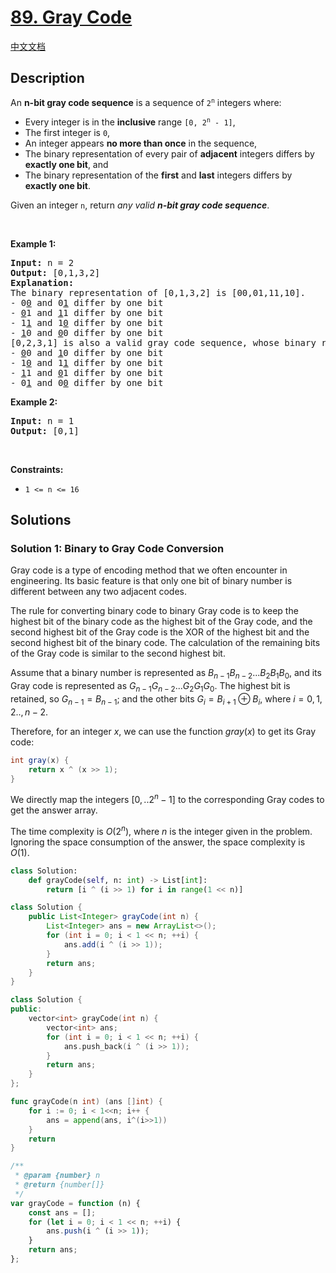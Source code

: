 # [89. Gray Code](https://leetcode.com/problems/gray-code)

[中文文档](/solution/0000-0099/0089.Gray%20Code/README.md)

<!-- tags:Bit Manipulation,Math,Backtracking -->

## Description

<p>An <strong>n-bit gray code sequence</strong> is a sequence of <code>2<sup>n</sup></code> integers where:</p>

<ul>
	<li>Every integer is in the <strong>inclusive</strong> range <code>[0, 2<sup>n</sup> - 1]</code>,</li>
	<li>The first integer is <code>0</code>,</li>
	<li>An integer appears <strong>no more than once</strong> in the sequence,</li>
	<li>The binary representation of every pair of <strong>adjacent</strong> integers differs by <strong>exactly one bit</strong>, and</li>
	<li>The binary representation of the <strong>first</strong> and <strong>last</strong> integers differs by <strong>exactly one bit</strong>.</li>
</ul>

<p>Given an integer <code>n</code>, return <em>any valid <strong>n-bit gray code sequence</strong></em>.</p>

<p>&nbsp;</p>
<p><strong class="example">Example 1:</strong></p>

<pre>
<strong>Input:</strong> n = 2
<strong>Output:</strong> [0,1,3,2]
<strong>Explanation:</strong>
The binary representation of [0,1,3,2] is [00,01,11,10].
- 0<u>0</u> and 0<u>1</u> differ by one bit
- <u>0</u>1 and <u>1</u>1 differ by one bit
- 1<u>1</u> and 1<u>0</u> differ by one bit
- <u>1</u>0 and <u>0</u>0 differ by one bit
[0,2,3,1] is also a valid gray code sequence, whose binary representation is [00,10,11,01].
- <u>0</u>0 and <u>1</u>0 differ by one bit
- 1<u>0</u> and 1<u>1</u> differ by one bit
- <u>1</u>1 and <u>0</u>1 differ by one bit
- 0<u>1</u> and 0<u>0</u> differ by one bit
</pre>

<p><strong class="example">Example 2:</strong></p>

<pre>
<strong>Input:</strong> n = 1
<strong>Output:</strong> [0,1]
</pre>

<p>&nbsp;</p>
<p><strong>Constraints:</strong></p>

<ul>
	<li><code>1 &lt;= n &lt;= 16</code></li>
</ul>

## Solutions

### Solution 1: Binary to Gray Code Conversion

Gray code is a type of encoding method that we often encounter in engineering. Its basic feature is that only one bit of binary number is different between any two adjacent codes.

The rule for converting binary code to binary Gray code is to keep the highest bit of the binary code as the highest bit of the Gray code, and the second highest bit of the Gray code is the XOR of the highest bit and the second highest bit of the binary code. The calculation of the remaining bits of the Gray code is similar to the second highest bit.

Assume that a binary number is represented as $B_{n-1}B_{n-2}...B_2B_1B_0$, and its Gray code is represented as $G_{n-1}G_{n-2}...G_2G_1G_0$. The highest bit is retained, so $G_{n-1} = B_{n-1}$; and the other bits $G_i = B_{i+1} \oplus B_{i}$, where $i=0,1,2..,n-2$.

Therefore, for an integer $x$, we can use the function $gray(x)$ to get its Gray code:

```java
int gray(x) {
    return x ^ (x >> 1);
}
```

We directly map the integers $[0,..2^n - 1]$ to the corresponding Gray codes to get the answer array.

The time complexity is $O(2^n)$, where $n$ is the integer given in the problem. Ignoring the space consumption of the answer, the space complexity is $O(1)$.

<!-- tabs:start -->

```python
class Solution:
    def grayCode(self, n: int) -> List[int]:
        return [i ^ (i >> 1) for i in range(1 << n)]
```

```java
class Solution {
    public List<Integer> grayCode(int n) {
        List<Integer> ans = new ArrayList<>();
        for (int i = 0; i < 1 << n; ++i) {
            ans.add(i ^ (i >> 1));
        }
        return ans;
    }
}
```

```cpp
class Solution {
public:
    vector<int> grayCode(int n) {
        vector<int> ans;
        for (int i = 0; i < 1 << n; ++i) {
            ans.push_back(i ^ (i >> 1));
        }
        return ans;
    }
};
```

```go
func grayCode(n int) (ans []int) {
	for i := 0; i < 1<<n; i++ {
		ans = append(ans, i^(i>>1))
	}
	return
}
```

```js
/**
 * @param {number} n
 * @return {number[]}
 */
var grayCode = function (n) {
    const ans = [];
    for (let i = 0; i < 1 << n; ++i) {
        ans.push(i ^ (i >> 1));
    }
    return ans;
};
```

<!-- tabs:end -->

<!-- end -->
